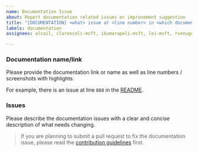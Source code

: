 ```yaml
---
name: Documentation Issue
about: Report documentation related issues or improvement suggestion
title: "[DOCUMENTATION] <what> issue at <line number> in <which documentation>"
labels: documentation
assignees: alcail, clarenceli-msft, ikumarapeli-msft, lei-msft, rvenugopal-msft, vaibhavjain-msft

---
```


### Documentation name/link
Please provide the documentation link or name as well as line numbers / screenshots with highlights.

For example, there is an issue at line `888` in the [README](https://github.com/Azure-Samples/communication-services-authentication-hero-csharp/blob/main/README.md).


### Issues
Please describe the documentation issues with a clear and concise description of what needs changing.

> If you are planning to submit a pull request to fix the documentation issue, please read the [contribution guidelines](https://github.com/Azure-Samples/communication-services-authentication-hero-csharp/blob/main/CONTRIBUTING.md) first.

